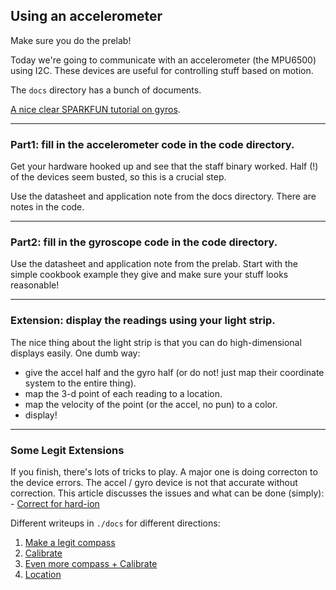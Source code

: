 ## Using an accelerometer

Make sure you do the prelab!

Today we're going to communicate with an accelerometer (the  MPU6500)
using I2C.   These devices are useful for controlling stuff based
on motion.

The `docs` directory has a bunch of documents.

[A nice clear SPARKFUN tutorial on gyros](https://learn.sparkfun.com/tutorials/gyroscope/all).

---------------------------------------------------------------------------
### Part1: fill in the accelerometer code in the code directory.

Get your hardware hooked up and see that the staff binary worked.
Half (!) of the devices seem busted, so this is a crucial step.

Use the datasheet and application note from the docs directory.
There are notes in the code.

---------------------------------------------------------------------------
### Part2: fill in the gyroscope code in the code directory.

Use the datasheet and application note from the prelab.  Start with
the simple cookbook example they give and make sure your stuff looks
reasonable!

---------------------------------------------------------------------------
### Extension: display the readings using your light strip.

The nice thing about the light strip is that you can do high-dimensional displays easily.
One dumb way:
   - give the accel half and the gyro half (or do not!  just map their coordinate system
     to the entire thing).
   - map the 3-d point of each reading to a location.
   - map the velocity of the point (or the accel, no pun) to a color.
   - display!

---------------------------------------------------------------------------
### Some Legit Extensions

If you finish, there's lots of tricks to play.  A major one is doing correcton to 
the device errors.  The accel / gyro device is not that accurate without correction.  This 
article discusses the issues and what can be done (simply):
    - [Correct for hard-ion](https://www.fierceelectronics.com/components/compensating-for-tilt-hard-iron-and-soft-iron-effects)

Different writeups in `./docs` for different directions:
   1. [Make a legit compass](./docs/AN203_Compass_Heading_Using_Magnetometers.pdf)
   2. [Calibrate](./docs/AN4246.pdf)
   3. [Even more compass + Calibrate](./docs/AN4248.pdf)
   4. [Location](./docs/madgewick-estimate.pdf)
